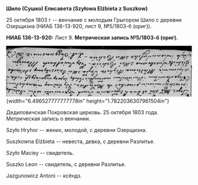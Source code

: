 **Шило (Сушко) Елисавета (Szyłowa Elżbieta z Suszkow)**

25 октября 1803 г -- венчание с молодым Грыгором Шило с деревни
Озерщизна (НИАБ 136-13-920, лист 9, №5/1803-б (ориг)).

**НИАБ 136-13-920:** Лист 9. **Метрическая запись №5/1803-б (ориг).**

![](./media/79806073cd300f16576670c3efa5a1bbdf6b34c1.png){width="6.496527777777778in"
height="1.7822036307961504in"}

Дедиловичская Покровская церковь. 25 октября 1803 года. Метрическая
запись о венчании.

Szyło Hryhor -- жених, молодой, с деревни Озерщизна.

Suszkowna Elżbieta -- невеста, девка, с деревни Разлитье.

Szyło Maciey -- свидетель.

Suszko Leon -- свидетель, с деревни Разлитье.

Jazgunowicz Antoni -- ксёндз.
